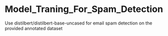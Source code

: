 # Model_Traning_For_Spam_Detection
Use  distilbert/distilbert-base-uncased for email spam detection on the provided annotated dataset
